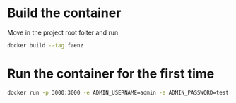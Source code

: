 # Build the container
Move in the project root folter and run
```bash
docker build --tag faenz .
```

# Run the container for the first time
```bash
docker run -p 3000:3000 -e ADMIN_USERNAME=admin -e ADMIN_PASSWORD=test faenz
```